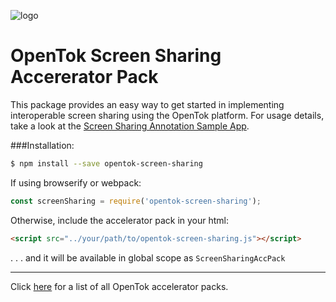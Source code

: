 
![logo](https://raw.githubusercontent.com/opentok/annotation-acc-pack/1.0.0/tokbox-logo.png)

# OpenTok Screen Sharing Accererator Pack

This package provides an easy way to get started in implementing interoperable screen sharing using the OpenTok platform.  For usage details, take a look at the [Screen Sharing Annotation Sample App](https://github.com/opentok/screensharing-annotation-acc-pack/tree/master/JS).


###Installation:

```bash
$ npm install --save opentok-screen-sharing
```

If using browserify or webpack:

```javascript
const screenSharing = require('opentok-screen-sharing');
```

Otherwise, include the accelerator pack in your html:

```html
<script src="../your/path/to/opentok-screen-sharing.js"></script>
```
 . . . and it will be available in global scope as `ScreenSharingAccPack`

-----------------

Click [here](https://www.npmjs.com/search?q=opentok-acc-pack) for a list of all OpenTok accelerator packs.